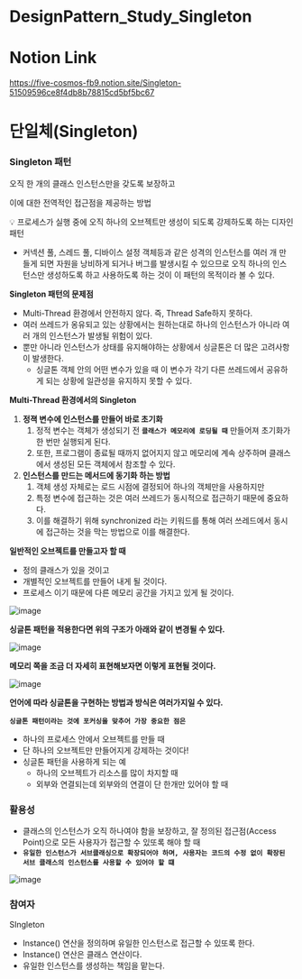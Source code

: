 # DesignPattern_Study_Singleton

# Notion Link
https://five-cosmos-fb9.notion.site/Singleton-51509596ce8f4db8b78815cd5bf5bc67

# 단일체(Singleton)

### Singleton 패턴

오직 한 개의 클래스 인스턴스만을 갖도록 보장하고

이에 대한 전역적인 접근점을 제공하는 방법

<aside>
💡 프로세스가 실행 중에 오직 하나의 오브젝트만 생성이 되도록 강제하도록 하는 디자인 패턴

</aside>

- 커넥션 풀, 스레드 풀, 디바이스 설정 객체등과 같은 성격의 인스턴스를 여러 개 만들게 되면 자원을 낭비하게 되거나 버그를 발생시킬 수 있으므로 오직 하나의 인스턴스만 생성하도록 하고 사용하도록 하는 것이 이 패턴의 목적이라 볼 수 있다.

**Singleton 패턴의 문제점**

- Multi-Thread 환경에서 안전하지 않다. 즉, Thread Safe하지 못하다.
- 여러 쓰레드가 옹유되고 있는 상황에서는 원하는대로 하나의 인스턴스가 아니라 여러 개의 인스턴스가 발생될 위험이 있다.
- 뿐만 아니라 인스턴스가 상태를 유지해야하는 상황에서 싱글톤은 더 많은 고려사항이 발생한다.
    - 싱글톤 객체 안의 어떤 변수가 있을 때 이 변수가 각기 다른 쓰레드에서 공유하게 되는 상황에 일관성을 유지하지 못할 수 있다.

**Multi-Thread 환경에서의 Singleton**

1. **정젹 변수에 인스턴스를 만들어 바로 초기화**
    1. 정적 변수는 객체가 생성되기 전 **`클래스가 메모리에 로딩될 때`** 만들어져 초기화가 한 번만 실행되게 된다.
    2. 또한, 프로그램이 종료될 때까지 없어지지 않고 메모리에 계속 상주하며 클래스에서 생성된 모든 객체에서 참조할 수 있다. 
2. **인스턴스를 만드는 메서드에 동기화 하는 방법**
    1. 객체 생성 자체로는 로드 시점에 결정되어 하나의 객체만을 사용하지만
    2. 특정 변수에 접근하는 것은 여러 쓰레드가 동시적으로 접근하기 때문에 중요하다.
    3. 이를 해결하기 위해 synchronized 라는 키워드를 통해 여러 쓰레드에서 동시에 접근하는 것을 막는 방법으로 이를 해결한다.

**일반적인 오브젝트를 만들고자 할 때**

- 정의 클래스가 있을 것이고
- 개별적인 오브젝트를 만들어 내게 될 것이다.
- 프로세스 이기 때문에 다른 메모리 공간을 가지고 있게 될 것이다.

![image](https://user-images.githubusercontent.com/18654358/156861527-f153db83-3aee-4a98-b19a-22be44d60bf7.png)

**싱글톤 패턴을 적용한다면 위의 구조가 아래와 같이 변경될 수 있다.**

![image](https://user-images.githubusercontent.com/18654358/156861531-adf6037f-16a8-43d5-9365-2b33ba35adf2.png)

**메모리 쪽을 조금 더 자세히 표현해보자면 이렇게 표현될 것이다.**

![image](https://user-images.githubusercontent.com/18654358/156861544-502df892-3b39-424c-a2ca-6194450a0911.png)

**언어에 따라 싱글톤을 구현하는 방법과 방식은 여러가지일 수 있다.**

**`싱글톤 패턴이라는 것에 포커싱을 맞추어 가장 중요한 점은`**

- 하나의 프로세스 안에서 오브젝트를 만들 때
- 단 하나의 오브젝트만 만들어지게 강제하는 것이다!
- 싱글톤 패턴을 사용하게 되는 예
    - 하나의 오브젝트가 리소스를 많이 차지할 때
    - 외부와 연결되는데 외부와의 연결이 단 한개만 있어야 할 때

### 활용성

- 클래스의 인스턴스가 오직 하나여야 함을 보장하고, 잘 정의된 접근점(Access Point)으로 모든 사용자가 접근할 수 있또록 해야 할 때
- **`유일한 인스턴스가 서브클래싱으로 확장되어야 하며, 사용자는 코드의 수정 없이 확장된 서브 클래스의 인스턴스를 사용할 수 있어야 할 떄`**

![image](https://user-images.githubusercontent.com/18654358/156861562-4048321a-22ea-4fbe-8bfd-0e50a2bbe0a2.png)

### 참여자

SIngleton

- Instance() 연산을 정의하며 유일한 인스턴스로 접근할 수 있또록 한다.
- Instance() 연산은 클래스 연산이다.
- 유일한 인스턴스를 생성하는 책임을 맡는다.

